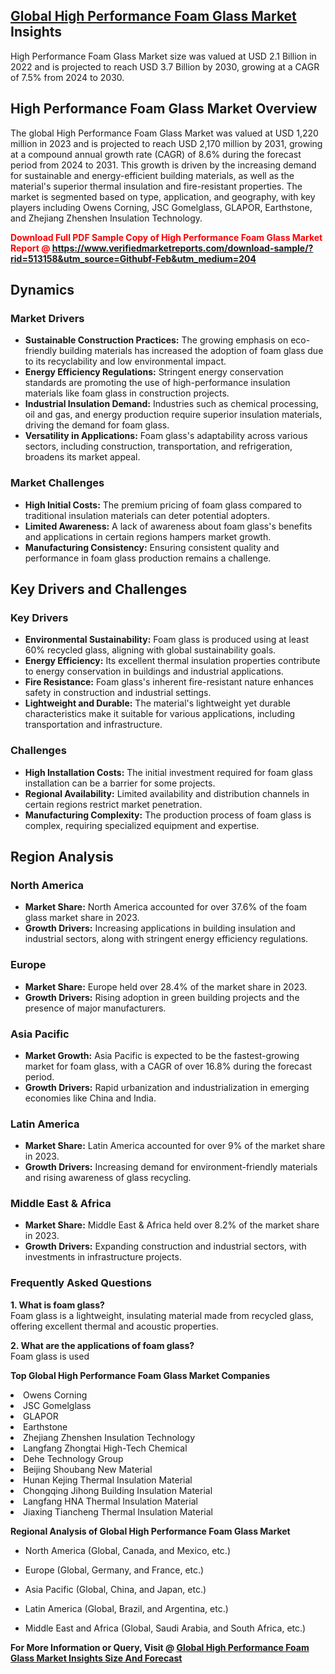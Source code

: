 <h2><a href="https://www.verifiedmarketreports.com/download-sample/?rid=513158&amp;utm_source=Githubf&amp;utm_medium=204" target="_blank">Global High Performance Foam Glass Market</a> Insights</h2><p>High Performance Foam Glass Market size was valued at USD 2.1 Billion in 2022 and is projected to reach USD 3.7 Billion by 2030, growing at a CAGR of 7.5% from 2024 to 2030.</p><p> <h2>High Performance Foam Glass Market Overview</h2> <p>The global High Performance Foam Glass Market was valued at USD 1,220 million in 2023 and is projected to reach USD 2,170 million by 2031, growing at a compound annual growth rate (CAGR) of 8.6% during the forecast period from 2024 to 2031. This growth is driven by the increasing demand for sustainable and energy-efficient building materials, as well as the material's superior thermal insulation and fire-resistant properties. The market is segmented based on type, application, and geography, with key players including Owens Corning, JSC Gomelglass, GLAPOR, Earthstone, and Zhejiang Zhenshen Insulation Technology. </p> <p><strong><p><span class=""><span style="color: #ff0000;"><strong>Download Full PDF Sample Copy of High Performance Foam Glass Market Report</strong> @ </span><a href="https://www.verifiedmarketreports.com/download-sample/?rid=513158&amp;utm_source=Githubf-Feb&amp;utm_medium=204" target="_blank">https://www.verifiedmarketreports.com/download-sample/?rid=513158&amp;utm_source=Githubf-Feb&amp;utm_medium=204</a></span></p></strong></p> <h2>Dynamics</h2> <h3>Market Drivers</h3> <ul> <li><strong>Sustainable Construction Practices:</strong> The growing emphasis on eco-friendly building materials has increased the adoption of foam glass due to its recyclability and low environmental impact. </li> <li><strong>Energy Efficiency Regulations:</strong> Stringent energy conservation standards are promoting the use of high-performance insulation materials like foam glass in construction projects. </li> <li><strong>Industrial Insulation Demand:</strong> Industries such as chemical processing, oil and gas, and energy production require superior insulation materials, driving the demand for foam glass. </li> <li><strong>Versatility in Applications:</strong> Foam glass's adaptability across various sectors, including construction, transportation, and refrigeration, broadens its market appeal. </li> </ul> <h3>Market Challenges</h3> <ul> <li><strong>High Initial Costs:</strong> The premium pricing of foam glass compared to traditional insulation materials can deter potential adopters. </li> <li><strong>Limited Awareness:</strong> A lack of awareness about foam glass's benefits and applications in certain regions hampers market growth. </li> <li><strong>Manufacturing Consistency:</strong> Ensuring consistent quality and performance in foam glass production remains a challenge. </li> </ul> <h2>Key Drivers and Challenges</h2> <h3>Key Drivers</h3> <ul> <li><strong>Environmental Sustainability:</strong> Foam glass is produced using at least 60% recycled glass, aligning with global sustainability goals. </li> <li><strong>Energy Efficiency:</strong> Its excellent thermal insulation properties contribute to energy conservation in buildings and industrial applications. </li> <li><strong>Fire Resistance:</strong> Foam glass's inherent fire-resistant nature enhances safety in construction and industrial settings. </li> <li><strong>Lightweight and Durable:</strong> The material's lightweight yet durable characteristics make it suitable for various applications, including transportation and infrastructure. </li> </ul> <h3>Challenges</h3> <ul> <li><strong>High Installation Costs:</strong> The initial investment required for foam glass installation can be a barrier for some projects. </li> <li><strong>Regional Availability:</strong> Limited availability and distribution channels in certain regions restrict market penetration. </li> <li><strong>Manufacturing Complexity:</strong> The production process of foam glass is complex, requiring specialized equipment and expertise. </li> </ul> <h2>Region Analysis</h2> <h3>North America</h3> <ul> <li><strong>Market Share:</strong> North America accounted for over 37.6% of the foam glass market share in 2023. </li> <li><strong>Growth Drivers:</strong> Increasing applications in building insulation and industrial sectors, along with stringent energy efficiency regulations. </li> </ul> <h3>Europe</h3> <ul> <li><strong>Market Share:</strong> Europe held over 28.4% of the market share in 2023. </li> <li><strong>Growth Drivers:</strong> Rising adoption in green building projects and the presence of major manufacturers. </li> </ul> <h3>Asia Pacific</h3> <ul> <li><strong>Market Growth:</strong> Asia Pacific is expected to be the fastest-growing market for foam glass, with a CAGR of over 16.8% during the forecast period. </li> <li><strong>Growth Drivers:</strong> Rapid urbanization and industrialization in emerging economies like China and India. </li> </ul> <h3>Latin America</h3> <ul> <li><strong>Market Share:</strong> Latin America accounted for over 9% of the market share in 2023. </li> <li><strong>Growth Drivers:</strong> Increasing demand for environment-friendly materials and rising awareness of glass recycling. </li> </ul> <h3>Middle East & Africa</h3> <ul> <li><strong>Market Share:</strong> Middle East & Africa held over 8.2% of the market share in 2023. </li> <li><strong>Growth Drivers:</strong> Expanding construction and industrial sectors, with investments in infrastructure projects. </li> </ul> <h3>Frequently Asked Questions</h3> <p><strong>1. What is foam glass?</strong><br>Foam glass is a lightweight, insulating material made from recycled glass, offering excellent thermal and acoustic properties. </p> <p><strong>2. What are the applications of foam glass?</strong><br>Foam glass is used</p><p><strong>Top Global High Performance Foam Glass Market Companies</strong></p><div data-test-id=""><p><li>Owens Corning</li><li> JSC Gomelglass</li><li> GLAPOR</li><li> Earthstone</li><li> Zhejiang Zhenshen Insulation Technology</li><li> Langfang Zhongtai High-Tech Chemical</li><li> Dehe Technology Group</li><li> Beijing Shoubang New Material</li><li> Hunan Kejing Thermal Insulation Material</li><li> Chongqing Jihong Building Insulation Material</li><li> Langfang HNA Thermal Insulation Material</li><li> Jiaxing Tiancheng Thermal Insulation Material</li></p><div><strong>Regional Analysis of&nbsp;Global High Performance Foam Glass Market</strong></div><ul><li dir="ltr"><p dir="ltr">North America&nbsp;(Global, Canada, and Mexico, etc.)</p></li><li dir="ltr"><p dir="ltr">Europe (Global, Germany, and France, etc.)</p></li><li dir="ltr"><p dir="ltr">Asia Pacific&nbsp;(Global, China, and Japan, etc.)</p></li><li dir="ltr"><p dir="ltr">Latin America&nbsp;(Global, Brazil, and Argentina, etc.)</p></li><li dir="ltr">Middle East and Africa&nbsp;(Global, Saudi Arabia, and South Africa, etc.)</li></ul><p><strong>For More Information or Query, Visit @&nbsp;</strong><strong><a href="https://www.verifiedmarketreports.com/product/high-performance-foam-glass-market/?utm_source=Githubf&amp;utm_medium=204" target="_blank">Global High Performance Foam Glass Market Insights Size And Forecast</a></strong></p></div>
